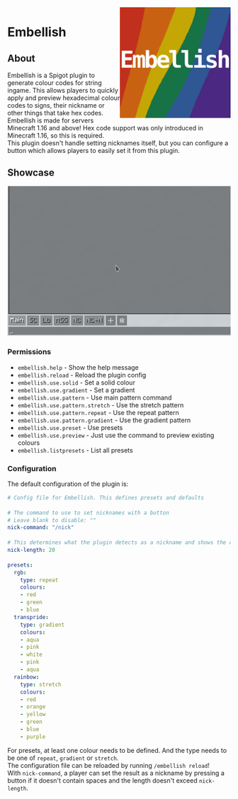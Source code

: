 <img src="img/logo.png" align="right" alt="Logo" title="Logo" width="250" height="250" />

# Embellish

## About
Embellish is a Spigot plugin to generate colour codes for string ingame. This allows players to quickly apply and preview hexadecimal colour codes to signs, their nickname or other things that take hex codes. Embellish is made for servers Minecraft 1.16 and above! Hex code support was only introduced in Minecraft 1.16, so this is required.  
This plugin doesn't handle setting nicknames itself, but you can configure a button which allows players to easily set it from this plugin.  

## Showcase
![Showcase](img/showcase.gif)

### Permissions
- `embellish.help` - Show the help message  
- `embellish.reload` - Reload the plugin config  
- `embellish.use.solid` - Set a solid colour  
- `embellish.use.gradient` - Set a gradient  
- `embellish.use.pattern` - Use main pattern command  
- `embellish.use.pattern.stretch` - Use the stretch pattern  
- `embellish.use.pattern.repeat` - Use the repeat pattern  
- `embellish.use.pattern.gradient` - Use the gradient pattern  
- `embellish.use.preset` - Use presets  
- `embellish.use.preview` - Just use the command to preview existing colours  
- `embellish.listpresets` - List all presets  

### Configuration
The default configuration of the plugin is:  
```yaml
# Config file for Embellish. This defines presets and defaults

# The command to use to set nicknames with a button
# Leave blank to disable: ""
nick-command: "/nick"

# This determines what the plugin detects as a nickname and shows the command button for
nick-length: 20

presets:
  rgb:
    type: repeat
    colours:
    - red
    - green
    - blue
  transpride:
    type: gradient
    colours:
    - aqua
    - pink
    - white
    - pink
    - aqua
  rainbow:
    type: stretch
    colours:
    - red
    - orange
    - yellow
    - green
    - blue
    - purple
```
For presets, at least one colour needs to be defined. And the type needs to be one of `repeat`, `gradient` or `stretch`.  
The configuration file can be reloaded by running `/embellish reload`!   
With `nick-command`, a player can set the result as a nickname by pressing a button if it doesn't contain spaces and the length doesn't exceed `nick-length`.  
